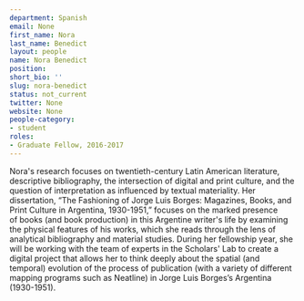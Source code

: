 ```yaml
---
department: Spanish
email: None
first_name: Nora
last_name: Benedict
layout: people
name: Nora Benedict
position:
short_bio: ''
slug: nora-benedict
status: not_current
twitter: None
website: None
people-category:
- student
roles:
- Graduate Fellow, 2016-2017
---
```


Nora's research focuses on twentieth-century Latin American literature, descriptive bibliography, the intersection of digital and print culture, and the question of interpretation as influenced by textual materiality. Her dissertation, “The Fashioning of Jorge Luis Borges: Magazines, Books, and Print Culture in Argentina, 1930-1951,” focuses on the marked presence of books (and book production) in this Argentine writer's life by examining the physical features of his works, which she reads through the lens of analytical bibliography and material studies. During her fellowship year, she will be working with the team of experts in the Scholars' Lab to create a digital project that allows her to think deeply about the spatial (and temporal) evolution of the process of publication (with a variety of different mapping programs such as Neatline) in Jorge Luis Borges’s Argentina (1930-1951).
